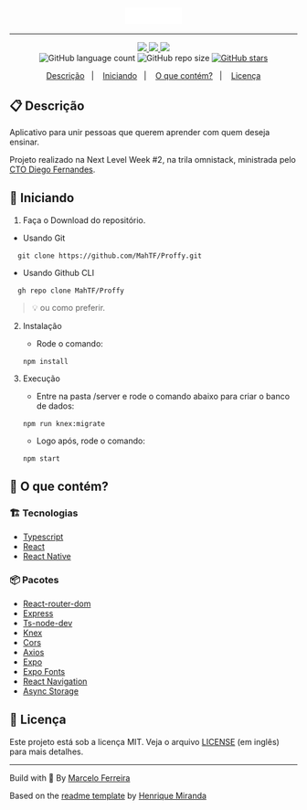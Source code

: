 <p align="center">
  <img alt="Proffy logo" src="web/src/assets/images/logo.svg" width="100"/>
</p>
<hr>

<!-- Badges -->
<p align="center">
  <!-- if your  -->
  <a href="https://github.com/MahTF/Proffy/graphs/commit-activity" alt="Maintenance">
    <img src="https://img.shields.io/badge/Maintained%3F-yes-1EAE72.svg" />
  </a>

  <!-- License -->
  <a href="./LICENSE" alt="License: MIT">
    <img src="https://img.shields.io/badge/License-MIT-1EAE72.svg" />
  </a>

  <!-- codefactor -->
  <a href="https://www.codefactor.io/repository/github/MahTF/Proffy" alt="CodeFactor">
    <img src="https://www.codefactor.io/repository/github/MahTF/Proffy/badge" />
  </a>

  <br/>

  <img alt="GitHub language count" src="https://img.shields.io/github/languages/count/MahTF/Proffy?color=blue">

  <!-- GitHub repo size -->
  <img alt="GitHub repo size" src="https://img.shields.io/github/repo-size/MahTF/Proffy">

  <!-- Social -->  
  <a href="https://github.com/MahTF/Proffy/stargazers">
    <img alt="GitHub stars" src="https://img.shields.io/github/stars/MahTF/Proffy?style=social">
  </a>
</p>

<!-- summary -->
<p align="center">
  <a href="#clipboard-descrição">Descrição</a>&nbsp;&nbsp;&nbsp;|&nbsp;&nbsp;&nbsp;
  <a href="#rocket-iniciando">Iniciando</a>&nbsp;&nbsp;&nbsp;|&nbsp;&nbsp;&nbsp;
  <a href="#-o-que-contém">O que contém?</a>&nbsp;&nbsp;&nbsp;|&nbsp;&nbsp;&nbsp;
  <a href="#memo-licença">Licença</a>
</p>


## :clipboard: Descrição

Aplicativo para unir pessoas que querem aprender com quem deseja ensinar.

Projeto realizado na Next Level Week #2, na trila omnistack, ministrada pelo [CTO Diego Fernandes](https://github.com/diego3g).

## :rocket: Iniciando

1. Faça o Download do repositório.

  - Usando Git
```shell
  git clone https://github.com/MahTF/Proffy.git
```
  - Usando Github CLI
```shell
  gh repo clone MahTF/Proffy
```
  > :bulb: ou como preferir.

2. Instalação

    - Rode o comando: 
    ```shell
    npm install
    ```

3. Execução
    - Entre na pasta /server e rode o comando abaixo para criar o banco de dados: 
    ```shell
    npm run knex:migrate
    ```
    - Logo após, rode o comando: 
    ```shell
    npm start 
    ```


## 🧐 O que contém?

### :building_construction: Tecnologias
- [Typescript](https://www.typescriptlang.org/)
- [React](https://pt-br.reactjs.org/)
- [React Native](https://reactnative.dev/)

### :package: Pacotes
- [React-router-dom](https://reactrouter.com/web/guides/quick-start)
- [Express](https://expressjs.com/pt-br/)
- [Ts-node-dev](https://github.com/whitecolor/ts-node-dev)
- [Knex](http://knexjs.org/)
- [Cors](https://github.com/expressjs/cors)
- [Axios](https://github.com/axios/axios)
- [Expo](https://expo.io/)
- [Expo Fonts](https://docs.expo.io/versions/latest/sdk/font/)
- [React Navigation](https://reactnavigation.org/)
- [Async Storage](https://docs.expo.io/versions/latest/sdk/async-storage/)


## :memo: Licença

Este projeto está sob a licença MIT. Veja o arquivo [LICENSE](LICENSE) (em inglês) para mais detalhes.

---

Build with 💙 By [Marcelo Ferreira](https://github.com/MahTF)

Based on the [readme template](https://gist.github.com/henry-ns/a00234378353d9ca43e1bfe043202192) by [Henrique Miranda](http://thehenry.dev/)
